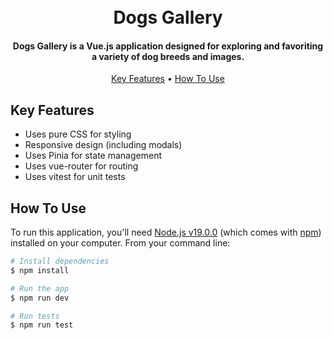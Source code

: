 <h1 align="center">
  <br>
  Dogs Gallery
  <br>
</h1>

<h4 align="center">Dogs Gallery is a Vue.js application designed for exploring and favoriting a variety of dog breeds and images.</h4>

<p align="center">
  <a href="#key-features">Key Features</a> •
  <a href="#how-to-use">How To Use</a>
</p>

## Key Features

- Uses pure CSS for styling
- Responsive design (including modals)
- Uses Pinia for state management
- Uses vue-router for routing
- Uses vitest for unit tests

## How To Use

To run this application, you'll need [Node.js v19.0.0](https://nodejs.org/en/download/) (which comes with [npm](http://npmjs.com)) installed on your computer. From your command line:

```bash
# Install dependencies
$ npm install

# Run the app
$ npm run dev

# Run tests
$ npm run test
```
